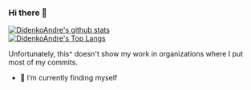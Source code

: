 ### Hi there 👋

[![DidenkoAndre's github stats](https://github-readme-stats.vercel.app/api?username=DidenkoAndre&count_private=true&show_icons=true&theme=dark&count_private=true)](https://github.com/DidenkoAndre)  
[![DidenkoAndre's Top Langs](https://github-readme-stats.vercel.app/api/top-langs/?username=DidenkoAndre&theme=dark&layout=compact&card_width=445)](https://github.com/DidenkoAndre)  

Unfortunately, this^ doesn't show my work in organizations where I put most of my commits.
 
<!-- I am currently working on [AnotherCat/message-bot](https://github.com/AnotherCat/message-bot)
**DidenkoAndre/DidenkoAndre** is a ✨ _special_ ✨ repository because its `README.md` (this file) appears on your GitHub profile.
Here are some ideas to get you started:
[![DidenkoAndre's wakatime stats](https://github-readme-stats.vercel.app/api/wakatime?username=DidenkoAndre)](https://wakatime.com/@DidenkoAndre)  -->

- 🔭 I’m currently finding myself
